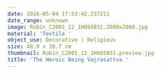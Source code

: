```yaml
---
date: 2016-05-04 17:53:42.237211
date_range: unknown
image: Rubin_C2001_12_1H065031.2000x2000.jpg
material: 'Textile '
object_use: Decorative | Religious
size: 48.9 x 38.7 cm
thumbnail: Rubin_C2001_12_1H065031.preview.jpg
title: 'The Heroic Being Vajrasattva '
---
```


